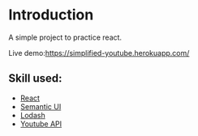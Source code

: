 # Introduction

A simple project to practice react.

Live demo:https://simplified-youtube.herokuapp.com/

## Skill used:
- [React](https://facebook.github.io/react/ "React")
- [Semantic UI](https://semantic-ui.com/ "Semantic UI")
- [Lodash](https://lodash.com/ "Lodash") 
- [Youtube API](https://developers.google.com/youtube/ "Youtube API")

